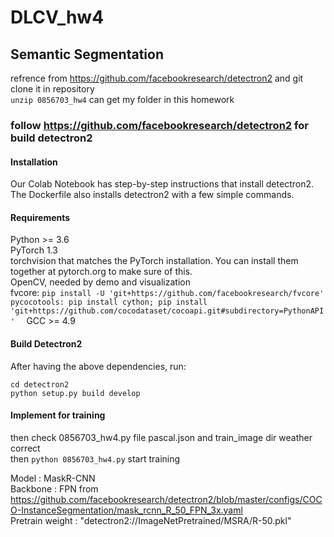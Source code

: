 # DLCV_hw4
##  Semantic Segmentation

refrence from https://github.com/facebookresearch/detectron2
and git clone it in repository  
```unzip 0856703_hw4``` can get my folder in this homework

### follow https://github.com/facebookresearch/detectron2 for build detectron2   
#### Installation   
Our Colab Notebook has step-by-step instructions that install detectron2. The Dockerfile also installs detectron2 with a few simple commands.

#### Requirements  
Python >= 3.6  
PyTorch 1.3  
torchvision that matches the PyTorch installation. You can install them together at pytorch.org to make sure of this.  
OpenCV, needed by demo and visualization  
fvcore: ```pip install -U 'git+https://github.com/facebookresearch/fvcore'  
pycocotools: pip install cython; pip install 'git+https://github.com/cocodataset/cocoapi.git#subdirectory=PythonAPI'  ```
GCC >= 4.9  

#### Build Detectron2  
After having the above dependencies, run:    
```git clone https://github.com/facebookresearch/detectron2.git  
cd detectron2  
python setup.py build develop 
``` 
#### Implement for training
then check 0856703_hw4.py file pascal.json and train_image dir weather correct  
then ```python 0856703_hw4.py```  start training

Model : MaskR-CNN  
Backbone : FPN from https://github.com/facebookresearch/detectron2/blob/master/configs/COCO-InstanceSegmentation/mask_rcnn_R_50_FPN_3x.yaml  
Pretrain weight : "detectron2://ImageNetPretrained/MSRA/R-50.pkl"  

